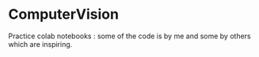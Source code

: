 # ComputerVision

Practice colab notebooks : some of the code is by me and some by others which are inspiring.
